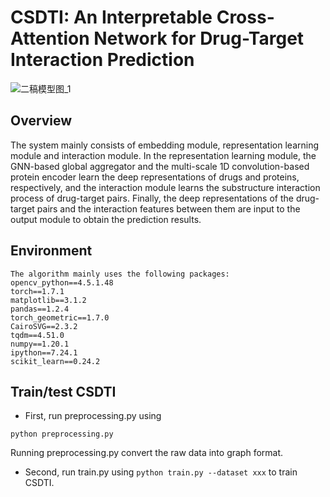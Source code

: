 # CSDTI: An Interpretable Cross-Attention Network for Drug-Target Interaction Prediction
![二稿模型图_1](https://user-images.githubusercontent.com/127482935/224321177-d5980243-1260-47b8-9b7f-d493b9790006.png)

## Overview
The system mainly consists of embedding module, representation learning module and interaction module. In the representation learning module, the GNN-based global aggregator and the multi-scale 1D convolution-based protein encoder learn the deep representations of drugs and proteins, respectively, and the interaction module learns the substructure interaction process of drug-target pairs. Finally, the deep representations of the drug-target pairs and the interaction features between them are input to the output module to obtain the prediction results.

## Environment
    The algorithm mainly uses the following packages:
    opencv_python==4.5.1.48
    torch==1.7.1
    matplotlib==3.1.2
    pandas==1.2.4
    torch_geometric==1.7.0
    CairoSVG==2.3.2
    tqdm==4.51.0
    numpy==1.20.1
    ipython==7.24.1
    scikit_learn==0.24.2
## Train/test CSDTI
* First, run preprocessing.py using

`python preprocessing.py`

Running preprocessing.py convert the raw data into graph format.

* Second, run train.py using `python train.py --dataset xxx`
to train CSDTI.
